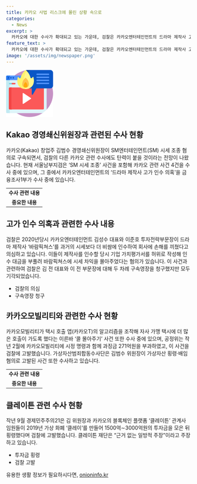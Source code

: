 ```yaml
---
title: 카카오 사법 리스크에 몰린 상황 속으로
categories:
  - News
excerpt: >
  카카오에 대한 수사가 확대되고 있는 가운데, 검찰은 카카오엔터테인먼트의 드라마 제작사 고가 인수 의혹을 조사 중이다. 이에 더해 카카오모빌리티의 택시 호출 앱을 통한 콜 몰아주기 사건과, 창업주 김범수가 가상 자산 횡령 및 배임 혐의로 수사 중이다. 또한 클레이튼 재단이 투자금을 횡령한 혐의도 제기되었으며, 카카오와 관련된 다른 수사도 진행 중이다. 이에 대한 카카오의 대응과 향후 전망이 주목받고 있다.
feature_text: >
  카카오에 대한 수사가 확대되고 있는 가운데, 검찰은 카카오엔터테인먼트의 드라마 제작사 고가 인수 의혹을 조사 중이다. 이에 더해 카카오모빌리티의 택시 호출 앱을 통한 콜 몰아주기 사건과, 창업주 김범수가 가상 자산 횡령 및 배임 혐의로 수사 중이다. 또한 클레이튼 재단이 투자금을 횡령한 혐의도 제기되었으며, 카카오와 관련된 다른 수사도 진행 중이다. 이에 대한 카카오의 대응과 향후 전망이 주목받고 있다.
image: '/assets/img/newspaper.png'
---
```


<p><img src="/assets/img/news.png" alt="rentncar 속보" /></p>

<h2 data-ke-size="size26">Kakao 경영쇄신위원장과 관련된 수사 현황</h2>

<p data-ke-size="size16">카카오(Kakao) 창업주 김범수 경영쇄신위원장이 SM엔터테인먼트(SM) 시세 조종 혐의로 구속되면서, 검찰의 다른 카카오 관련 수사에도 탄력이 붙을 것이라는 전망이 나왔습니다. 현재 서울남부지검은 ‘SM 시세 조종’ 사건을 포함해 카카오 관련 사건 4건을 수사 중에 있으며, 그 중에서 카카오엔터테인먼트의 ‘드라마 제작사 고가 인수 의혹’을 금융조사1부가 수사 중에 있습니다.</p>

<table>
    <tbody>
        <tr>
            <td style="text-align: center; height: 17px;"><b>수사 관련 내용</b></td>
        </tr>
        <tr>
            <td style="text-align: center; height: 17px;"><b>중요한 내용</b></td>
        </tr>
    </tbody>
</table>

<h2 data-ke-size="size26">고가 인수 의혹과 관련한 수사 내용</h2>

<p data-ke-size="size16">검찰은 2020년당시 카카오엔터테인먼트 김성수 대표와 이준호 투자전략부문장이 드라마 제작사 ‘바람픽쳐스’를 과거의 시세보다 더 비쌈에 인수하여 회사에 손해를 끼쳤다고 의심하고 있습니다. 이들이 제작사를 인수할 당시 기업 가치평가서를 허위로 작성해 인수 대금을 부풀려 바람픽쳐스에 시세 차익을 몰아주었다는 혐의가 있습니다. 이 사건과 관련하여 검찰은 김 전 대표와 이 전 부문장에 대해 두 차례 구속영장을 청구했지만 모두 기각되었습니다.</p>

<ul>
    <li>검찰의 의심</li>
    <li>구속영장 청구</li>
</ul>

<h2 data-ke-size="size26">카카오모빌리티와 관련한 수사 현황</h2>

<p data-ke-size="size16">카카오모빌리티가 택시 호출 앱(카카오T)의 알고리즘을 조작해 자사 가맹 택시에 더 많은 호출이 가도록 했다는 이른바 ‘콜 몰아주기’ 사건 또한 수사 중에 있으며, 공정위는 작년 2월에 카카오모빌리티에 시정 명령과 함께 과징금 271억원을 부과하였고, 이 사건을 검찰에 고발했습니다. 가상자산범죄합동수사단은 김범수 위원장이 가상자산 횡령·배임 혐의로 고발된 사건 또한 수사하고 있습니다.</p>

<table>
    <tbody>
        <tr>
            <td style="text-align: center; height: 17px;"><b>수사 관련 내용</b></td>
        </tr>
        <tr>
            <td style="text-align: center; height: 17px;"><b>중요한 내용</b></td>
        </tr>
    </tbody>
</table>

<h2 data-ke-size="size26">클레이튼 관련 수사 현황</h2>

<p data-ke-size="size16">작년 9월 경제민주주의21은 김 위원장과 카카오의 블록체인 플랫폼 ‘클레이튼’ 관계사 임원들이 2019년 가상 화폐 ‘클레이’를 만들어 1500억∼3000억원의 투자금을 모은 뒤 횡령했다며 검찰에 고발했습니다. 클레이튼 재단은 “근거 없는 일방적 주장”이라고 주장하고 있습니다.</p>

<ul>
    <li>투자금 횡령</li>
    <li>검찰 고발</li>
</ul>
유용한 생활 정보가 필요하시다면, <a href="https://onioninfo.kr" rel="dofollow">onioninfo.kr</a>


